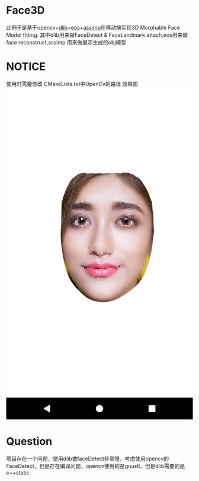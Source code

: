 # Face3D
此例子是基于opencv+[dlib](https://github.com/davisking/dlib)+[eos](https://github.com/patrikhuber/eos)+[assimp](https://github.com/assimp/assimp)在移动端实现3D Morphable Face Model fitting.
其中dlib用来做FaceDetect & FaceLandmark  attach,eos用来做face reconstruct,assimp 用来做展示生成的obj模型
# NOTICE
使用时需要修改 CMakeLists.txt中OpenCv的路径
效果图
![device-2017-12-29-163133](/sample/device-2017-12-29-163133.png)
# Question
项目存在一个问题，使用dlib做faceDetect非常慢，考虑使用opencv的FaceDetect，但是存在编译问题，opencv使用的是gnustl，但是dlib需要的是c++static
